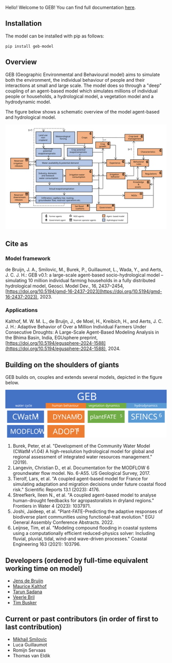 Hello! Welcome to GEB! You can find full documentation [here](https://geb-model.github.io/GEB/).

## Installation

The model can be installed with pip as follows:

`pip install geb-model`

## Overview
GEB (Geographic Environmental and Behavioural model) aims to simulate both the environment, the individual behaviour of people and their interactions at small and large scale. The model does so through a "deep" coupling of an agent-based model which simulates millions of individual people or households, a hydrological model, a vegetation model and a hydrodynamic model.

The figure below shows a schematic overview of the model agent-based and hydrological model.

![Schematic model overview of GEB.](/docs/images/schematic_overview.svg "Schematic model overview")

## Cite as

### Model framework

de Bruijn, J. A., Smilovic, M., Burek, P., Guillaumot, L., Wada, Y., and Aerts, J. C. J. H.: GEB v0.1: a large-scale agent-based socio-hydrological model – simulating 10 million individual farming households in a fully distributed hydrological model, Geosci. Model Dev., 16, 2437–2454, [https://doi.org/10.5194/gmd-16-2437-2023](https://doi.org/10.5194/gmd-16-2437-2023), 2023.

### Applications

Kalthof, M. W. M. L., de Bruijn, J., de Moel, H., Kreibich, H., and Aerts, J. C. J. H.: Adaptive Behavior of Over a Million Individual Farmers Under Consecutive Droughts: A Large-Scale Agent-Based Modeling Analysis in the Bhima Basin, India, EGUsphere preprint, [https://doi.org/10.5194/egusphere-2024-1588](https://doi.org/10.5194/egusphere-2024-1588), 2024.

## Building on the shoulders of giants

GEB builds on, couples and extends several models, depicted in the figure below.

![Model components of GEB.](/docs/images/models_overview.svg "Schematic model overview")

1. Burek, Peter, et al. "Development of the Community Water Model (CWatM v1.04) A high-resolution hydrological model for global and regional assessment of integrated water resources management." (2019).
2. Langevin, Christian D., et al. Documentation for the MODFLOW 6 groundwater flow model. No. 6-A55. US Geological Survey, 2017.
3. Tierolf, Lars, et al. "A coupled agent-based model for France for simulating adaptation and migration decisions under future coastal flood risk." Scientific Reports 13.1 (2023): 4176.
4. Streefkerk, Ileen N., et al. "A coupled agent-based model to analyse human-drought feedbacks for agropastoralists in dryland regions." Frontiers in Water 4 (2023): 1037971.
5. Joshi, Jaideep, et al. "Plant-FATE-Predicting the adaptive responses of biodiverse plant communities using functional-trait evolution." EGU General Assembly Conference Abstracts. 2022.
6. Leijnse, Tim, et al. "Modeling compound flooding in coastal systems using a computationally efficient reduced-physics solver: Including fluvial, pluvial, tidal, wind-and wave-driven processes." Coastal Engineering 163 (2021): 103796.

## Developers (ordered by full-time equivalent working time on model)
- [Jens de Bruijn](https://research.vu.nl/en/persons/jens-de-bruijn)
- [Maurice Kalthof](https://research.vu.nl/en/persons/maurice-kalthof)
- [Tarun Sadana](https://research.vu.nl/en/persons/tarun-sadana)
- [Veerle Bril](https://research.vu.nl/en/persons/veerle-bril)
- [Tim Busker](https://research.vu.nl/en/persons/tim-busker)

## Current or past contributors (in order of first to last contribution)
- [Mikhail Smilovic](https://iiasa.ac.at/staff/mikhail-smilovic)
- Luca Guillaumot
- Romijn Servaas
- Thomas van Eldik